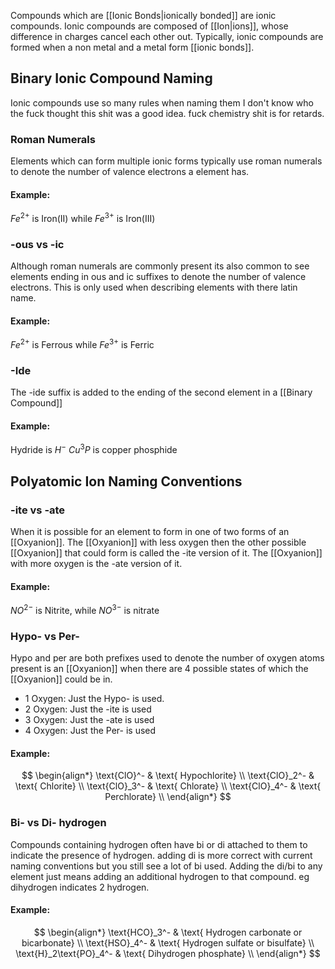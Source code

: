 Compounds which are [[Ionic Bonds|ionically bonded]] are ionic compounds.  Ionic compounds are composed of [[Ion|ions]], whose difference in charges cancel each other out. Typically, ionic compounds are formed when a non metal and a metal form [[ionic bonds]].
## Binary Ionic Compound Naming
Ionic compounds use so many rules when naming them I don't know who the fuck thought this shit was a good idea. fuck chemistry shit is for retards.

### Roman Numerals
Elements which can form multiple ionic forms typically use roman numerals to denote the number of valence electrons a element has.
#### Example:
$Fe^{2+} \text{ is Iron(II) while } Fe^{3+}\text{ is Iron(III)}$ 

### -ous vs -ic
Although roman numerals are commonly present its also common to see elements ending in ous and ic suffixes to denote the number of valence electrons. This is only used when describing elements with there latin name. 
#### Example:
$Fe^{2+} \text{ is Ferrous while }Fe^{3+}\text{ is Ferric}$

### -Ide
The -ide suffix is added to the ending of the second element in a [[Binary Compound]]
#### Example:
$\text{Hydride is } H^-$
$Cu^3P \text{ is copper phosphide}$

## Polyatomic Ion Naming Conventions
### -ite vs -ate
When it is possible for an element to form in one of two forms of an [[Oxyanion]]. The [[Oxyanion]] with less oxygen then the other possible [[Oxyanion]] that could form is called the -ite version of it. The [[Oxyanion]] with more oxygen is the -ate version of it. 
#### Example:
$NO^{2-} \text{ is Nitrite, while } NO^{3-} \text{ is nitrate}$

### Hypo- vs Per-
Hypo and per are both prefixes used to denote the number of oxygen atoms present is an [[Oxyanion]] when there are 4 possible states of which the [[Oxyanion]] could be in.
* 1 Oxygen: Just the Hypo- is used.
* 2 Oxygen: Just the -ite is used
* 3 Oxygen: Just the -ate is used
* 4 Oxygen: Just the Per- is used
#### Example:
$$
\begin{align*}
\text{ClO}^- & \text{ Hypochlorite} \\
\text{ClO}_2^- & \text{ Chlorite} \\
\text{ClO}_3^- & \text{ Chlorate} \\
\text{ClO}_4^- & \text{ Perchlorate} \\
\end{align*}
$$

### Bi- vs Di- hydrogen
Compounds containing hydrogen often have bi or di attached to them to indicate the presence of hydrogen. adding di is more correct with current naming conventions but you still see a lot of bi used. Adding the di/bi to any element just means adding an additional hydrogen to that compound. eg dihydrogen indicates 2 hydrogen. 
#### Example:
$$
\begin{align*}
\text{HCO}_3^- & \text{ Hydrogen carbonate or bicarbonate} \\
\text{HSO}_4^- & \text{ Hydrogen sulfate or bisulfate} \\
\text{H}_2\text{PO}_4^- & \text{ Dihydrogen phosphate} \\
\end{align*}
$$

